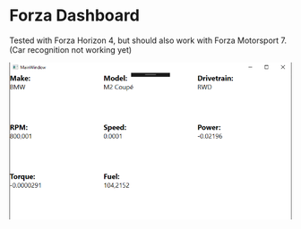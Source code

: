 # Forza Dashboard

Tested with Forza Horizon 4, but should also work with Forza Motorsport 7. (Car recognition not working yet)

![](forza.PNG)
